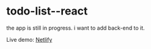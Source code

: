 # todo-list--react

the app is still in progress. i want to add back-end to it.

Live demo: [Netlify](https://amazing-kitten-663345.netlify.app/)
